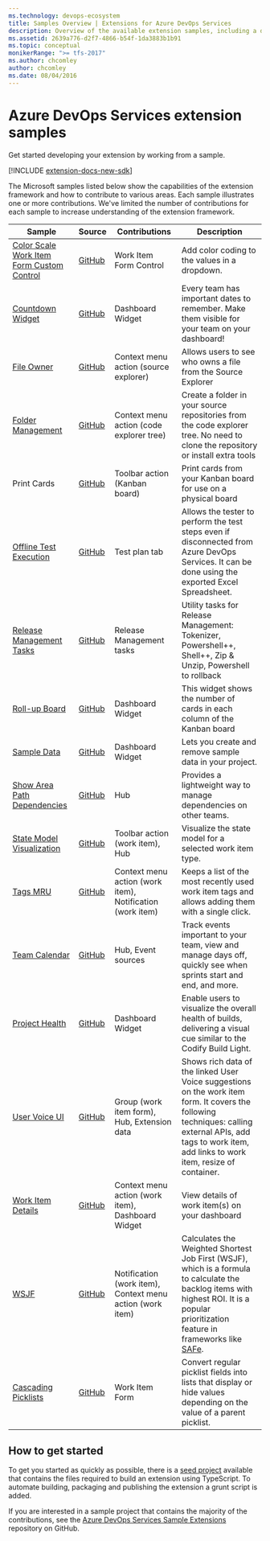 ```yaml
---
ms.technology: devops-ecosystem
title: Samples Overview | Extensions for Azure DevOps Services
description: Overview of the available extension samples, including a description, the link to the repo and the contributions they touch
ms.assetid: 2639a776-d2f7-4866-b54f-1da3883b1b91
ms.topic: conceptual
monikerRange: ">= tfs-2017"
ms.author: chcomley
author: chcomley
ms.date: 08/04/2016
---
```


# Azure DevOps Services extension samples

Get started developing your extension by working from a sample.

[!INCLUDE [extension-docs-new-sdk](../../includes/extension-docs-new-sdk.md)]

The Microsoft samples listed below show the capabilities of the extension framework and how to
contribute to various areas. Each sample illustrates one or more contributions. We've limited the
number of contributions for each sample to increase understanding of the extension framework.

| Sample                                                                                                                 | Source                                                                           | Contributions                                             | Description                                                                                                                                                                                                                          |
| ---------------------------------------------------------------------------------------------------------------------- | -------------------------------------------------------------------------------- | --------------------------------------------------------- | ------------------------------------------------------------------------------------------------------------------------------------------------------------------------------------------------------------------------------------ |
| [Color Scale Work Item Form Custom Control](./custom-control.md)                                                       | [GitHub](https://github.com/Microsoft/vsts-sample-wit-custom-control)            | Work Item Form Control                                    | Add color coding to the values in a dropdown.                                                                                                                                                                                        |
| [Countdown Widget](https://marketplace.visualstudio.com/items?itemName=ms-devlabs.CountdownWidget)                     | [GitHub](https://github.com/ALM-Rangers/Countdown-Widget-Extension)              | Dashboard Widget                                          | Every team has important dates to remember. Make them visible for your team on your dashboard!                                                                                                                                       |
| [File Owner](https://marketplace.visualstudio.com/items?itemName=ms-devlabs.FileOwner)                                 | [GitHub](https://github.com/ALM-Rangers/File-Owner-Extension)                    | Context menu action (source explorer)                     | Allows users to see who owns a file from the Source Explorer                                                                                                                                                                         |
| [Folder Management](https://marketplace.visualstudio.com/items?itemName=ms-devlabs.FolderManagement)                   | [GitHub](https://github.com/ALM-Rangers/VSO-Extension-FolderManagement)          | Context menu action (code explorer tree)                  | Create a folder in your source repositories from the code explorer tree. No need to clone the repository or install extra tools                                                                                                      |
| Print Cards                                                                                                            | [GitHub](https://github.com/ALM-Rangers/Print-Cards-Extension)                   | Toolbar action (Kanban board)                             | Print cards from your Kanban board for use on a physical board                                                                                                                                                                       |
| [Offline Test Execution](https://marketplace.visualstudio.com/items?itemName=ms-devlabs.OfflineTestExecution)          | [GitHub](https://github.com/ALM-Rangers/Offline-Test-Execution-extension)        | Test plan tab                                             | Allows the tester to perform the test steps even if disconnected from Azure DevOps Services. It can be done using the exported Excel Spreadsheet.                                                                                    |
| [Release Management Tasks](https://marketplace.visualstudio.com/items?itemName=ms-devlabs.utilitytasks)                | [GitHub](https://github.com/openalm/Extension-UtilitiesPack)                     | Release Management tasks                                  | Utility tasks for Release Management: Tokenizer, Powershell++, Shell++, Zip & Unzip, Powershell to rollback                                                                                                                          |
| [Roll-up Board](https://marketplace.visualstudio.com/items?itemName=ms-devlabs.RollUpBoard)                            | [GitHub](https://github.com/ALM-Rangers/Roll-Up-Board-Widget-Extension)          | Dashboard Widget                                          | This widget shows the number of cards in each column of the Kanban board                                                                                                                                                             |
| [Sample Data](https://marketplace.visualstudio.com/items?itemName=ms-devlabs.SampleDataWidget)                         | [GitHub](https://github.com/ALM-Rangers/Sample-Data-Widget-Extension)            | Dashboard Widget                                          | Lets you create and remove sample data in your project.                                                                                                                                                                              |
| [Show Area Path Dependencies](https://marketplace.visualstudio.com/items?itemName=ms-devlabs.ShowAreaPathDependencies) | [GitHub](https://github.com/ALM-Rangers/Show-Area-Path-Dependencies-Extension)   | Hub                                                       | Provides a lightweight way to manage dependencies on other teams.                                                                                                                                                                    |
| [State Model Visualization](https://marketplace.visualstudio.com/items?itemName=taavi-koosaar.StateModelVisualization) | [GitHub](https://github.com/melborp/StateModelVisualization)                     | Toolbar action (work item), Hub                           | Visualize the state model for a selected work item type.                                                                                                                                                                             |
| [Tags MRU](https://marketplace.visualstudio.com/items?itemName=cschleiden.tags-mru)                                    | [GitHub](https://github.com/cschleiden/vsts-extension-tags-mru)                  | Context menu action (work item), Notification (work item) | Keeps a list of the most recently used work item tags and allows adding them with a single click.                                                                                                                                    |
| [Team Calendar](https://marketplace.visualstudio.com/items?itemName=ms-devlabs.team-calendar)                          | [GitHub](https://github.com/Microsoft/vsts-team-calendar)                        | Hub, Event sources                                        | Track events important to your team, view and manage days off, quickly see when sprints start and end, and more.                                                                                                                     |
| [Project Health](https://marketplace.visualstudio.com/items?itemName=ms-devlabs.TeamProjectHealth)                     | [GitHub](https://github.com/ALM-Rangers/Visualize-Team-Project-Health-Widgets)   | Dashboard Widget                                          | Enable users to visualize the overall health of builds, delivering a visual cue similar to the Codify Build Light.                                                                                                                   |
| [User Voice UI](https://marketplace.visualstudio.com/items?itemName=ms-devlabs.vsts-uservoice-ui)                      | [GitHub](https://github.com/Microsoft/vsts-uservoice-ui-extension)               | Group (work item form), Hub, Extension data               | Shows rich data of the linked User Voice suggestions on the work item form. It covers the following techniques: calling external APIs, add tags to work item, add links to work item, resize of container.                           |
| [Work Item Details](https://marketplace.visualstudio.com/items?itemName=ms-devlabs.WorkItemDetails)                    | [GitHub](https://github.com/ALM-Rangers/Work-Item-Details-Widget-Extension)      | Context menu action (work item), Dashboard Widget         | View details of work item(s) on your dashboard                                                                                                                                                                                       |
| [WSJF](https://marketplace.visualstudio.com/items?itemName=MS-Agile-SAFe.WSJF-extension)                               | [GitHub](https://github.com/Microsoft/vsts-wsjf-extension)                       | Notification (work item), Context menu action (work item) | Calculates the Weighted Shortest Job First (WSJF), which is a formula to calculate the backlog items with highest ROI. It is a popular prioritization feature in frameworks like [SAFe](https://www.scaledagileframework.com/wsjf/). |
| [Cascading Picklists](https://marketplace.visualstudio.com/items?itemName=ms-devlabs.cascading-picklists-extension)    | [GitHub](https://github.com/microsoft/azure-devops-extension-cascading-picklist) | Work Item Form                                            | Convert regular picklist fields into lists that display or hide values depending on the value of a parent picklist.                                                                                                                  |

## How to get started

To get you started as quickly as possible, there is a [seed project](https://github.com/cschleiden/vsts-extension-ts-seed-simple) available
that contains the files required to build an extension using TypeScript. To automate building, packaging and publishing the extension a grunt script is
added.

If you are interested in a sample project that contains the majority of the contributions, see the [Azure DevOps Services Sample Extensions](https://github.com/Microsoft/vsts-extension-samples) repository on GitHub.

